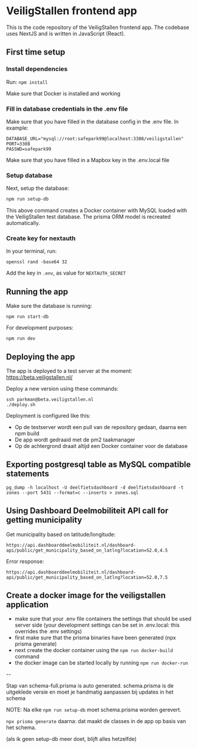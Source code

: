 # VeiligStallen frontend app

This is the code repository of the VeiligStallen frontend app. The codebase uses NextJS and is written in JavaScript (React).

## First time setup

### Install dependencies

Run: `npm install`

Make sure that Docker is installed and working

### Fill in database credentials in the .env file

Make sure that you have filled in the database config in the .env file. In example:

    DATABASE_URL="mysql://root:safepark99@localhost:3308/veiligstallen"
    PORT=3308
    PASSWD=safepark99

Make sure that you have filled in a Mapbox key in the .env.local file

### Setup database

Next, setup the database:

```bash
npm run setup-db
```

This above command creates a Docker container with MySQL loaded with the VeiligStallen test database. The prisma ORM model is recreated automatically.

### Create key for nextauth

In your terminal, run:

    openssl rand -base64 32

Add the key in `.env`, as value for `NEXTAUTH_SECRET`

## Running the app

Make sure the database is running:

    npm run start-db

For development purposes:

    npm run dev

## Deploying the app

The app is deployed to a test server at the moment: https://beta.veiligstallen.nl/

Deploy a new version using these commands:

    ssh parkman@beta.veiligstallen.nl
    ./deploy.sh

Deployment is configured like this:

- Op de testserver wordt een pull van de repository gedaan, daarna een npm build
- De app wordt gedraaid met de pm2 taakmanager
- Op de achtergrond draait altijd een Docker container voor de database

## Exporting postgresql table as MySQL compatible statements

    pg_dump -h localhost -U deelfietsdashboard -d deelfietsdashboard -t zones --port 5431 --format=c --inserts > zones.sql

## Using Dashboard Deelmobiliteit API call for getting municipality

Get municipality based on latitude/longitude:

    https://api.dashboarddeelmobiliteit.nl/dashboard-api/public/get_municipality_based_on_latlng?location=52.0,4.5

Error response:

    https://api.dashboarddeelmobiliteit.nl/dashboard-api/public/get_municipality_based_on_latlng?location=52.0,7.5

## Create a docker image for the veiligstallen application

- make sure that your .env file containers the settings that should be used server side (your development settings can be set in .env.local: this overrides the .env settings)
- first make sure that the prisma binaries have been generated (npx prisma generate)
- next create the docker container using the `npm run docker-build` command
- the docker image can be started locally by running `npm run docker-run`

--

Stap van schema-full.prisma is auto generated.
schema.prisma is de uitgeklede versie en moet je handmatig aanpassen bij updates in het schema

NOTE: Na elke `npm run setup-db` moet schema.prisma worden gerevert.

`npx prisma generate` daarna: dat maakt de classes in de app op basis van het schema.

(als ik geen setup-db meer doet, blijft alles hetzelfde)
